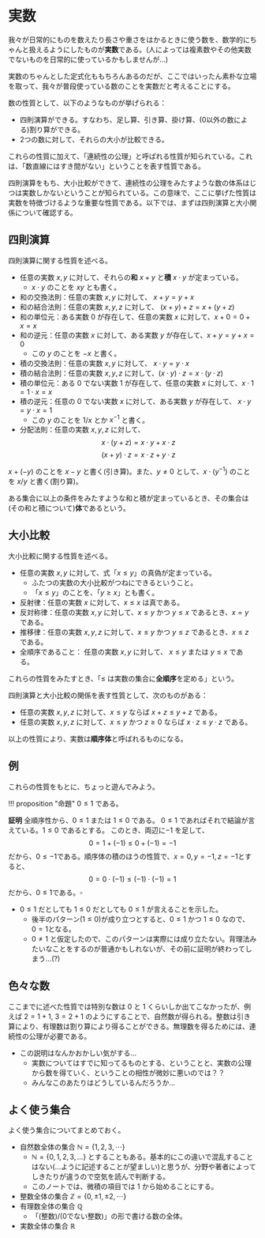 # 実数

我々が日常的にものを数えたり長さや重さをはかるときに使う数を、数学的にちゃんと扱えるようにしたものが**実数**である。(人によっては複素数やその他実数でないものを日常的に使っているかもしませんが…)

実数のちゃんとした定式化ももちろんあるのだが、ここではいったん素朴な立場を取って、我々が普段使っている数のことを実数だと考えることにする。

数の性質として、以下のようなものが挙げられる：

- 四則演算ができる。すなわち、足し算、引き算、掛け算、($0$以外の数による)割り算ができる。
- 2つの数に対して、それらの大小が比較できる。

これらの性質に加えて、「連続性の公理」と呼ばれる性質が知られている。これは、「数直線にはすき間がない」ということを表す性質である。

四則演算をもち、大小比較ができて、連続性の公理をみたすような数の体系はじつは実数しかないということが知られている。この意味で、ここに挙げた性質は実数を特徴づけるような重要な性質である。以下では、まずは四則演算と大小関係について確認する。

## 四則演算
四則演算に関する性質を述べる。

- 任意の実数 $x, y$ に対して、それらの**和** $x+y$ と**積** $x\cdot y$ が定まっている。
    - $x\cdot y$ のことを $xy$ とも書く。
- 和の交換法則：任意の実数 $x, y$ に対して、 $x + y = y + x$ 
- 和の結合法則：任意の実数 $x, y, z$ に対して、 $(x + y) + z= x + (y+z)$
- 和の単位元：ある実数 $0$ が存在して、任意の実数 $x$ に対して、$x+0 = 0 + x = x$
- 和の逆元：任意の実数 $x$ に対して、ある実数 $y$ が存在して、$x+y = y+x = 0$
    - この $y$ のことを $-x$ と書く。
- 積の交換法則：任意の実数 $x, y$ に対して、 $x \cdot y = y \cdot x$
- 積の結合法則：任意の実数 $x, y, z$ に対して、$(x\cdot y) \cdot z = x \cdot (y \cdot z)$
- 積の単位元：ある $0$ でない実数 $1$ が存在して、任意の実数 $x$ に対して、$x \cdot 1 = 1 \cdot x = x$
- 積の逆元：任意の $0$ でない実数 $x$ に対して、ある実数 $y$ が存在して、 $x \cdot y = y \cdot x = 1$
    - この $y$ のことを $1/x$ とか $x^{-1}$ と書く。
- 分配法則：任意の実数 $x,y,z$ に対して、
$$x\cdot(y+z) = x \cdot y + x \cdot z $$
$$(x+y)\cdot z = x \cdot z + y \cdot z $$

$x + (-y)$ のことを $x-y$ と書く(引き算)。また、$y \neq 0$ として、$x \cdot (y^{-1})$ のことを $x/y$ と書く(割り算)。

ある集合に以上の条件をみたすような和と積が定まっているとき、その集合は(その和と積について)**体**であるという。

## 大小比較
大小比較に関する性質を述べる。

- 任意の実数 $x, y$ に対して、式「$x\leq y$」の真偽が定まっている。
    - ふたつの実数の大小比較がつねにできるということ。
    - 「$x \leq y$」のことを、「$y \geq x$」とも書く。
- 反射律：任意の実数 $x$ に対して、$x \leq x$ は真である。
- 反対称律：任意の実数 $x, y$ に対して、$x \leq y$ かつ $y \leq x$ であるとき、$x = y$ である。
- 推移律：任意の実数 $x, y, z$ に対して、$x \leq y$ かつ $y \leq z$ であるとき、$x \leq z$ である。
- 全順序であること： 任意の実数 $x, y$ に対して、 $x \leq y$ または $y \leq x$ である。

これらの性質をみたすとき、「$\leq$ は実数の集合に**全順序**を定める」という。

四則演算と大小比較の関係を表す性質として、次のものがある：

- 任意の実数 $x, y, z$ に対して、$x \leq y$ ならば $x + z \leq y + z$ である。
- 任意の実数 $x, y, z$ に対して、$x \leq y$ かつ $z \geq 0$ ならば $x \cdot z \leq y \cdot z$ である。

以上の性質により、実数は**順序体**と呼ばれるものになる。

## 例
これらの性質をもとに、ちょっと遊んでみよう。

!!! proposition "命題"
    $0 \leq 1$ である。

**証明**
全順序性から、$0 \leq 1$ または $1 \leq 0$ である。
$0 \leq 1$ であればそれで結論が言えている。$1 \leq 0$ であるとする。
このとき、両辺に$-1$ を足して、
$$0 = 1 + (-1) \leq 0 + (-1) = -1 $$
だから、$0 \leq -1$である。順序体の積のほうの性質で、$x = 0, y=-1, z = -1$とすると、
$$0 = 0 \cdot (-1) \leq (-1) \cdot (-1) = 1 $$
だから、$0 \leq 1$である。$\square$

- $0 \leq 1$ だとしても $1 \leq 0$ だとしても $0 \leq 1$ が言えることを示した。
    - 後半のパターン($1 \leq 0$)が成り立つとすると、$0 \leq 1$ かつ $1 \leq 0$ なので、 $0 = 1$となる。
    - $0 \neq 1$ と仮定したので、このパターンは実際には成り立たない。背理法みたいなことをするのが普通かもしれないが、その前に証明が終わってしまう…(?)

## 色々な数
ここまでに述べた性質では特別な数は $0$ と $1$ くらいしか出てこなかったが、例えば $2 = 1+1$, $3 = 2+1$ のようにすることで、自然数が得られる。整数は引き算により、有理数は割り算により得ることができる。無理数を得るためには、連続性の公理が必要である。

- この説明はなんかおかしい気がする… 
    - 実数についてはすでに知ってるものとする、ということと、実数の公理から数を得ていく、ということの相性が微妙に悪いのでは？？
    - みんなこのあたりはどうしているんだろうか…

## よく使う集合
よく使う集合についてまとめておく。

- 自然数全体の集合 $\mathbb{N} = \{1,2,3, \cdots \}$
    - $\mathbb{N} = \{0,1,2,3,\ldots\}$ とすることもある。基本的にこの違いで混乱することはない(…ように記述することが望ましい)と思うが、分野や著者によってしきたりが違うので空気を読んで判断する。
    - このノートでは、微積の項目では $1$ から始めることにする。
- 整数全体の集合 $\mathbb{Z} = \{0, \pm 1, \pm 2, \cdots\}$
- 有理数全体の集合 $\mathbb{Q}$
    - 「(整数)/(0でない整数)」の形で書ける数の全体。
- 実数全体の集合 $\mathbb{R}$